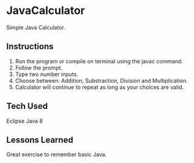 # JavaCalculator

Simple Java Calculator.

## Instructions

1. Run the program or compile on terminal using the javac command.
2. Follow the prompt.
3. Type two number inputs.
4. Choose between: Addition, Substraction, Division and Multiplication.
5. Calculator will continue to repeat as long as your choices are valid.

## Tech Used

Eclipse
Java 8

## Lessons Learned

Great exercise to remember basic Java.
